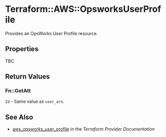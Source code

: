 # Terraform::AWS::OpsworksUserProfile

Provides an OpsWorks User Profile resource.

## Properties

TBC

## Return Values

### Fn::GetAtt

`Id` - Same value as `user_arn`.

## See Also

* [aws_opsworks_user_profile](https://www.terraform.io/docs/providers/aws/r/opsworks_user_profile.html) in the _Terraform Provider Documentation_